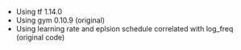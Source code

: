 - Using tf 1.14.0
- Using gym 0.10.9 (original)
- Using learning rate and eplsion schedule correlated with log_freq (original code)